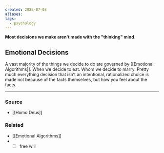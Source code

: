 ```yaml
---
created: 2023-07-08
aliases: 
tags:
  - psychology
---
```

**Most decisions we make aren't made with the "thinking" mind.**

## Emotional Decisions

A vast majority of the things we decide to do are governed by [[Emotional Algorithms]]. When we decide to eat. Whom we decide to marry. Pretty much everything decision that isn’t an intentional, rationalized choice is made not because of the facts themselves, but how you feel about the facts.

---

### Source
- [[Homo Deus]]

### Related
- [[Emotional Algorithms]]
- - [ ]  free will